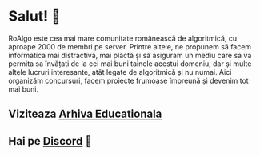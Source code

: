 # Salut! 👋 
RoAlgo este cea mai mare comunitate românească de algoritmică, cu aproape 2000 de membri pe server. Printre altele, ne propunem să facem informatica mai distractivă, mai plăctă și să asiguram un mediu care sa va permita sa învățați de la cei mai buni tainele acestui domeniu, dar și multe altele lucruri interesante, atât legate de algoritmică și nu numai. Aici organizăm concursuri, facem proiecte frumoase împreună și devenim tot mai buni. 

## Viziteaza [Arhiva Educationala](https://edu.roalgo.ro?utm_campaign=github-profile)
## Hai pe [Discord](https://discord.gg/roalgo) 🎉
